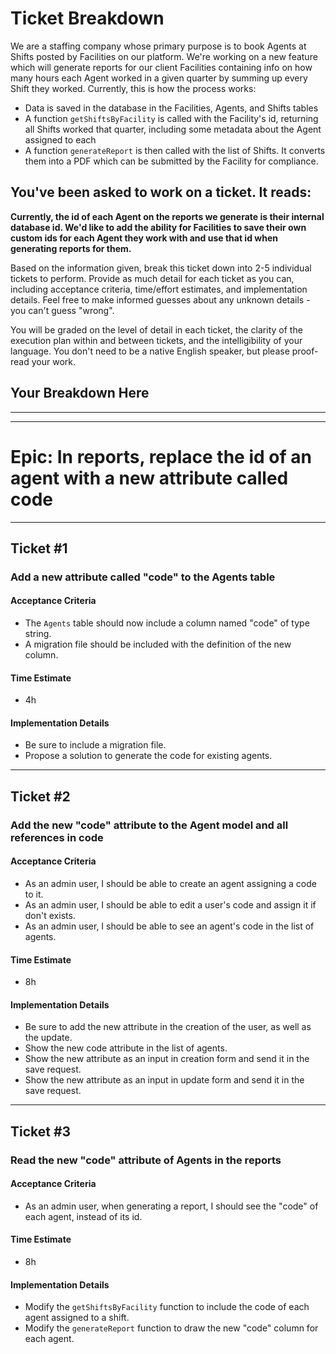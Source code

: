 # Ticket Breakdown
We are a staffing company whose primary purpose is to book Agents at Shifts posted by Facilities on our platform. We're working on a new feature which will generate reports for our client Facilities containing info on how many hours each Agent worked in a given quarter by summing up every Shift they worked. Currently, this is how the process works:

- Data is saved in the database in the Facilities, Agents, and Shifts tables
- A function `getShiftsByFacility` is called with the Facility's id, returning all Shifts worked that quarter, including some metadata about the Agent assigned to each
- A function `generateReport` is then called with the list of Shifts. It converts them into a PDF which can be submitted by the Facility for compliance.

## You've been asked to work on a ticket. It reads:

**Currently, the id of each Agent on the reports we generate is their internal database id. We'd like to add the ability for Facilities to save their own custom ids for each Agent they work with and use that id when generating reports for them.**


Based on the information given, break this ticket down into 2-5 individual tickets to perform. Provide as much detail for each ticket as you can, including acceptance criteria, time/effort estimates, and implementation details. Feel free to make informed guesses about any unknown details - you can't guess "wrong".


You will be graded on the level of detail in each ticket, the clarity of the execution plan within and between tickets, and the intelligibility of your language. You don't need to be a native English speaker, but please proof-read your work.

## Your Breakdown Here

---
---

# Epic: In reports, replace the id of an agent with a new attribute called code

---

## Ticket #1
### **Add a new attribute called "code" to the Agents table**

#### Acceptance Criteria
- The `Agents` table should now include a column named "code" of type string.
- A migration file should be included with the definition of the new column.

#### Time Estimate
- 4h

#### Implementation Details
- Be sure to include a migration file.
- Propose a solution to generate the code for existing agents.

---

## Ticket #2
### **Add the new "code" attribute to the Agent model and all references in code**

#### Acceptance Criteria
- As an admin user, I should be able to create an agent assigning a code to it.
- As an admin user, I should be able to edit a user's code and assign it if don't exists.
- As an admin user, I should be able to see an agent's code in the list of agents.

#### Time Estimate
- 8h

#### Implementation Details
- Be sure to add the new attribute in the creation of the user, as well as the update.
- Show the new code attribute in the list of agents.
- Show the new attribute as an input in creation form and send it in the save request.
- Show the new attribute as an input in update form and send it in the save request.

---

## Ticket #3
### **Read the new "code" attribute of Agents in the reports**

#### Acceptance Criteria
- As an admin user, when generating a report, I should see the "code" of each agent, instead of its id.

#### Time Estimate
- 8h

#### Implementation Details
- Modify the `getShiftsByFacility` function to include the code of each agent assigned to a shift.
- Modify the `generateReport` function to draw the new "code" column for each agent.